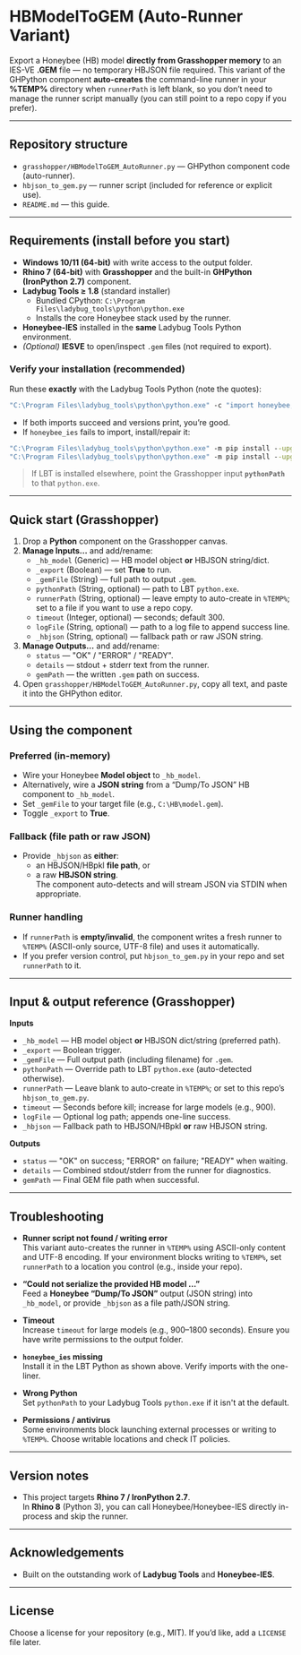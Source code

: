 # HBModelToGEM (Auto-Runner Variant)

Export a Honeybee (HB) model **directly from Grasshopper memory** to an IES-VE **.GEM** file — no temporary HBJSON file required. This variant of the GHPython component **auto-creates** the command-line runner in your **%TEMP%** directory when `runnerPath` is left blank, so you don’t need to manage the runner script manually (you can still point to a repo copy if you prefer).

---

## Repository structure

- `grasshopper/HBModelToGEM_AutoRunner.py` — GHPython component code (auto-runner).
- `hbjson_to_gem.py` — runner script (included for reference or explicit use).
- `README.md` — this guide.

---

## Requirements (install before you start)

- **Windows 10/11 (64-bit)** with write access to the output folder.
- **Rhino 7 (64-bit)** with **Grasshopper** and the built-in **GHPython (IronPython 2.7)** component.
- **Ladybug Tools ≥ 1.8** (standard installer)
  - Bundled CPython: `C:\Program Files\ladybug_tools\python\python.exe`
  - Installs the core Honeybee stack used by the runner.
- **Honeybee-IES** installed in the **same** Ladybug Tools Python environment.
- *(Optional)* **IESVE** to open/inspect `.gem` files (not required to export).

### Verify your installation (recommended)

Run these **exactly** with the Ladybug Tools Python (note the quotes):

```bat
"C:\Program Files\ladybug_tools\python\python.exe" -c "import honeybee, honeybee_ies; print('honeybee:', honeybee.__version__); print('honeybee_ies:', honeybee_ies.__version__)"
```

- If both imports succeed and versions print, you’re good.
- If `honeybee_ies` fails to import, install/repair it:

```bat
"C:\Program Files\ladybug_tools\python\python.exe" -m pip install --upgrade pip
"C:\Program Files\ladybug_tools\python\python.exe" -m pip install --upgrade honeybee-ies
```

> If LBT is installed elsewhere, point the Grasshopper input **`pythonPath`** to that `python.exe`.

---

## Quick start (Grasshopper)

1. Drop a **Python** component on the Grasshopper canvas.
2. **Manage Inputs…** and add/rename:
   - `_hb_model` (Generic) — HB model object **or** HBJSON string/dict.
   - `_export` (Boolean) — set **True** to run.
   - `_gemFile` (String) — full path to output `.gem`.
   - `pythonPath` (String, optional) — path to LBT `python.exe`.
   - `runnerPath` (String, optional) — leave empty to auto-create in `%TEMP%`; set to a file if you want to use a repo copy.
   - `timeout` (Integer, optional) — seconds; default 300.
   - `logFile` (String, optional) — path to a log file to append success line.
   - `_hbjson` (String, optional) — fallback path or raw JSON string.
3. **Manage Outputs…** and add/rename:
   - `status` — "OK" / "ERROR" / "READY".
   - `details` — stdout + stderr text from the runner.
   - `gemPath` — the written `.gem` path on success.
4. Open `grasshopper/HBModelToGEM_AutoRunner.py`, copy all text, and paste it into the GHPython editor.

---

## Using the component

### Preferred (in-memory)

- Wire your Honeybee **Model object** to `_hb_model`.
- Alternatively, wire a **JSON string** from a “Dump/To JSON” HB component to `_hb_model`.
- Set `_gemFile` to your target file (e.g., `C:\HB\model.gem`).
- Toggle `_export` to **True**.

### Fallback (file path or raw JSON)

- Provide `_hbjson` as **either**:
  - an HBJSON/HBpkl **file path**, or
  - a raw **HBJSON string**.  
  The component auto-detects and will stream JSON via STDIN when appropriate.

### Runner handling

- If `runnerPath` is **empty/invalid**, the component writes a fresh runner to `%TEMP%` (ASCII-only source, UTF-8 file) and uses it automatically.
- If you prefer version control, put `hbjson_to_gem.py` in your repo and set `runnerPath` to it.

---

## Input & output reference (Grasshopper)

**Inputs**
- `_hb_model` — HB model object **or** HBJSON dict/string (preferred path).
- `_export` — Boolean trigger.
- `_gemFile` — Full output path (including filename) for `.gem`.
- `pythonPath` — Override path to LBT `python.exe` (auto-detected otherwise).
- `runnerPath` — Leave blank to auto-create in `%TEMP%`; or set to this repo’s `hbjson_to_gem.py`.
- `timeout` — Seconds before kill; increase for large models (e.g., 900).
- `logFile` — Optional log path; appends one-line success.
- `_hbjson` — Fallback path to HBJSON/HBpkl **or** raw HBJSON string.

**Outputs**
- `status` — "OK" on success; "ERROR" on failure; "READY" when waiting.
- `details` — Combined stdout/stderr from the runner for diagnostics.
- `gemPath` — Final GEM file path when successful.

---

## Troubleshooting

- **Runner script not found / writing error**  
  This variant auto-creates the runner in `%TEMP%` using ASCII-only content and UTF-8 encoding. If your environment blocks writing to `%TEMP%`, set `runnerPath` to a location you control (e.g., inside your repo).

- **“Could not serialize the provided HB model …”**  
  Feed a **Honeybee “Dump/To JSON”** output (JSON string) into `_hb_model`, or provide `_hbjson` as a file path/JSON string.

- **Timeout**  
  Increase `timeout` for large models (e.g., 900–1800 seconds). Ensure you have write permissions to the output folder.

- **`honeybee_ies` missing**  
  Install it in the LBT Python as shown above. Verify imports with the one-liner.

- **Wrong Python**  
  Set `pythonPath` to your Ladybug Tools `python.exe` if it isn't at the default.

- **Permissions / antivirus**  
  Some environments block launching external processes or writing to `%TEMP%`. Choose writable locations and check IT policies.

---

## Version notes

- This project targets **Rhino 7 / IronPython 2.7**.  
  In **Rhino 8** (Python 3), you can call Honeybee/Honeybee-IES directly in-process and skip the runner.

---

## Acknowledgements

- Built on the outstanding work of **Ladybug Tools** and **Honeybee-IES**.

---

## License

Choose a license for your repository (e.g., MIT). If you’d like, add a `LICENSE` file later.
